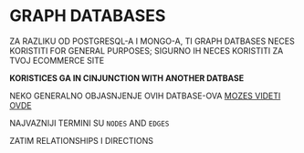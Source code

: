 # GRAPH DATABASES

ZA RAZLIKU OD POSTGRESQL-A I MONGO-A, TI GRAPH DATBASES NECES KORISTITI FOR GENERAL PURPOSES; SIGURNO IH NECES KORISTITI ZA TVOJ ECOMMERCE SITE

**KORISTICES GA IN CINJUNCTION WITH ANOTHER DATBASE**

NEKO GENERALNO OBJASNJENJE OVIH DATBASE-OVA [MOZES VIDETI OVDE](https://btholt.github.io/complete-intro-to-databases/graph-databases)

NAJVAZNIJI TERMINI SU `NODES` AND `EDGES`

ZATIM RELATIONSHIPS I DIRECTIONS